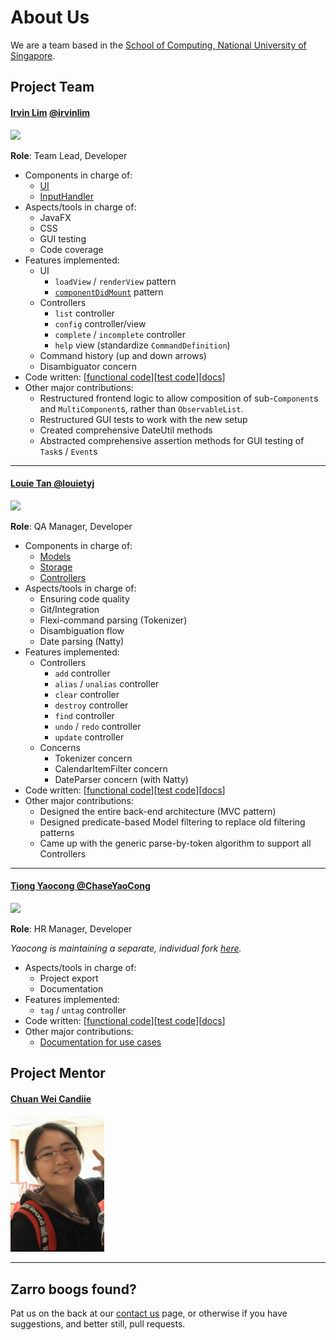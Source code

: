 # About Us

We are a team based in the [School of Computing, National University of Singapore](http://www.comp.nus.edu.sg).

## Project Team

#### [Irvin Lim](https://irvinlim.com) [@irvinlim](http://github.com/irvinlim)
<img src="https://avatars3.githubusercontent.com/u/9884746" width="150"><br>

**Role**: Team Lead, Developer

* Components in charge of: 
    * [UI](https://github.com/CS2103AUG2016-F11-C1/main/blob/master/docs/DeveloperGuide.md#ui-component)
    * [InputHandler](https://github.com/CS2103AUG2016-F11-C1/main/blob/master/docs/DeveloperGuide.md#inputhandler-component)
* Aspects/tools in charge of: 
    * JavaFX
    * CSS
    * GUI testing
    * Code coverage
* Features implemented:
    * UI
      - `loadView` / `renderView` pattern
      - [`componentDidMount`](https://github.com/CS2103AUG2016-F11-C1/main/blob/master/docs/DeveloperGuide.md#can-load-sub-components) pattern
    * Controllers 
      - `list` controller
      - `config` controller/view
      - `complete` / `incomplete` controller
      - `help` view (standardize `CommandDefinition`)
    * Command history (up and down arrows)
    * Disambiguator concern
* Code written: [[functional code](https://github.com/CS2103AUG2016-F11-C1/main/blob/master/collated/main/A0139812A.md)][[test code](https://github.com/CS2103AUG2016-F11-C1/main/blob/master/collated/test/A0139812A.md)][[docs](https://github.com/CS2103AUG2016-F11-C1/main/blob/master/collated/test/A0139812A.md)]
* Other major contributions:
    * Restructured frontend logic to allow composition of sub-`Component`s and `MultiComponent`s, rather than `ObservableList`.
    * Restructured GUI tests to work with the new setup
    * Created comprehensive DateUtil methods
    * Abstracted comprehensive assertion methods for GUI testing of `Task`s / `Event`s

-----

#### [Louie Tan @louietyj](http://github.com/louietyj)
<img src="https://avatars1.githubusercontent.com/u/11096034" width="150"><br>

**Role**: QA Manager, Developer

* Components in charge of: 
    * [Models](https://github.com/CS2103AUG2016-F11-C1/main/blob/master/docs/DeveloperGuide.md#model-component)
    * [Storage](https://github.com/CS2103AUG2016-F11-C1/main/blob/master/docs/DeveloperGuide.md#storage-component)
    * [Controllers](https://github.com/CS2103AUG2016-F11-C1/main/blob/master/docs/DeveloperGuide.md#controller-component)
* Aspects/tools in charge of: 
    * Ensuring code quality
    * Git/Integration
    * Flexi-command parsing (Tokenizer)
    * Disambiguation flow
    * Date parsing (Natty)
* Features implemented:
    * Controllers
      - `add` controller
      - `alias` / `unalias` controller
      - `clear` controller
      - `destroy` controller
      - `find` controller
      - `undo` / `redo` controller
      - `update` controller
    * Concerns
      * Tokenizer concern
      * CalendarItemFilter concern
      * DateParser concern (with Natty)
* Code written: [[functional code](https://github.com/CS2103AUG2016-F11-C1/main/blob/master/collated/main/A0093907W.md)][[test code](https://github.com/CS2103AUG2016-F11-C1/main/blob/master/collated/test/A0093907W.md)][[docs](https://github.com/CS2103AUG2016-F11-C1/main/blob/master/collated/test/A0093907W.md)]
* Other major contributions:
    * Designed the entire back-end architecture (MVC pattern)
    * Designed predicate-based Model filtering to replace old filtering patterns
    * Came up with the generic parse-by-token algorithm to support all Controllers

-----

#### [Tiong Yaocong @ChaseYaoCong](http://github.com/ChaseYaoCong)
<img src="https://avatars3.githubusercontent.com/u/16850418" width="150"><br>

**Role**: HR Manager, Developer

*Yaocong is maintaining a separate, individual fork [here](https://github.com/ChaseYaoCong/main).*

* Aspects/tools in charge of: 
    * Project export
    * Documentation
* Features implemented:
    * `tag` / `untag` controller
* Code written: [[functional code](https://github.com/CS2103AUG2016-F11-C1/main/blob/master/collated/main/A0139922Yunused.md)][[test code](https://github.com/CS2103AUG2016-F11-C1/main/blob/master/collated/docs/A0139922Y.md)][[docs](https://github.com/CS2103AUG2016-F11-C1/main/blob/master/collated/test/A0139922Yunused.md)]
* Other major contributions:
    * [Documentation for use cases](https://github.com/CS2103AUG2016-F11-C1/main/blob/master/docs/DeveloperGuide.md#appendix-b--use-cases)

## Project Mentor

#### [Chuan Wei Candiie](http://github.com/Candiie)
<img src="images/candiieTA.png" width="150"><br>

-----

## Zarro boogs found?

Pat us on the back at our [contact us](ContactUs.md) page, or otherwise if you have suggestions, and better still, pull requests.
